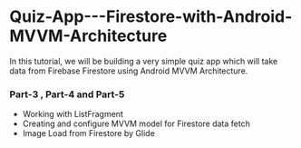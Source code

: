 # Quiz-App---Firestore-with-Android-MVVM-Architecture
In this tutorial, we will be building a very simple quiz app which will take data from Firebase Firestore using Android MVVM Architecture.


### Part-3 , Part-4 and Part-5
* Working with ListFragment
* Creating and configure MVVM model for Firestore data fetch
* Image Load from Firestore by Glide
